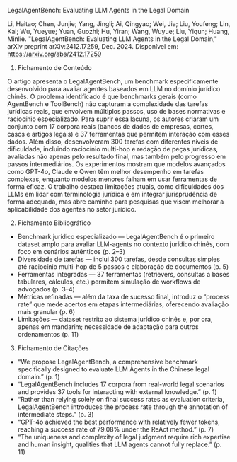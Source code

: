 LegalAgentBench: Evaluating LLM Agents in the Legal Domain

Li, Haitao; Chen, Junjie; Yang, Jingli; Ai, Qingyao; Wei, Jia; Liu, Youfeng; Lin, Kai; Wu, Yueyue; Yuan, Guozhi; Hu, Yiran; Wang, Wuyue; Liu, Yiqun; Huang, Minlie. "LegalAgentBench: Evaluating LLM Agents in the Legal Domain," arXiv preprint arXiv:2412.17259, Dec. 2024. Disponível em: https://arxiv.org/abs/2412.17259
 
1. Fichamento de Conteúdo

O artigo apresenta o LegalAgentBench, um benchmark especificamente desenvolvido para avaliar agentes baseados em LLM no domínio jurídico chinês. O problema identificado é que benchmarks gerais (como AgentBench e ToolBench) não capturam a complexidade das tarefas jurídicas reais, que envolvem múltiplos passos, uso de bases normativas e raciocínio especializado. Para suprir essa lacuna, os autores criaram um conjunto com 17 corpora reais (bancos de dados de empresas, cortes, casos e artigos legais) e 37 ferramentas que permitem interação com esses dados. Além disso, desenvolveram 300 tarefas com diferentes níveis de dificuldade, incluindo raciocínio multi-hop e redação de peças jurídicas, avaliadas não apenas pelo resultado final, mas também pelo progresso em passos intermediários. Os experimentos mostram que modelos avançados como GPT-4o, Claude e Qwen têm melhor desempenho em tarefas complexas, enquanto modelos menores falham em usar ferramentas de forma eficaz. O trabalho destaca limitações atuais, como dificuldades dos LLMs em lidar com terminologia jurídica e em integrar jurisprudência de forma adequada, mas abre caminho para pesquisas que visem melhorar a aplicabilidade dos agentes no setor jurídico.

2. Fichamento Bibliográfico

- Benchmark jurídico especializado — LegalAgentBench é o primeiro dataset amplo para avaliar LLM-agents no contexto jurídico chinês, com foco em cenários autênticos (p. 2–3)
- Diversidade de tarefas — inclui 300 tarefas, desde consultas simples até raciocínio multi-hop de 5 passos e elaboração de documentos (p. 5)
- Ferramentas integradas — 37 ferramentas (retrievers, consultas a bases tabulares, cálculos, etc.) permitem simulação de workflows de advogados (p. 3–4)
- Métricas refinadas — além da taxa de sucesso final, introduz o “process rate” que mede acertos em etapas intermediárias, oferecendo avaliação mais granular (p. 6)
- Limitações — dataset restrito ao sistema jurídico chinês e, por ora, apenas em mandarim; necessidade de adaptação para outros ordenamentos (p. 11)


3. Fichamento de Citações

- “We propose LegalAgentBench, a comprehensive benchmark specifically designed to evaluate LLM Agents in the Chinese legal domain.” (p. 1)
- “LegalAgentBench includes 17 corpora from real-world legal scenarios and provides 37 tools for interacting with external knowledge.” (p. 1)
- “Rather than relying solely on final success rates as evaluation criteria, LegalAgentBench introduces the process rate through the annotation of intermediate steps.” (p. 3)
- “GPT-4o achieved the best performance with relatively fewer tokens, reaching a success rate of 79.08% under the ReAct method.” (p. 7)
- “The uniqueness and complexity of legal judgment require rich expertise and human insight, qualities that LLM agents cannot fully replace.” (p. 11)